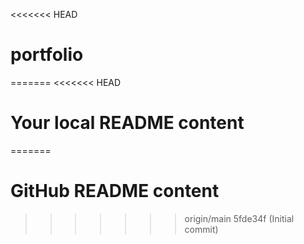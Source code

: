 <<<<<<< HEAD
# portfolio
=======
<<<<<<< HEAD
# Your local README content
=======
# GitHub README content
>>>>>>> origin/main
>>>>>>> 5fde34f (Initial commit)
